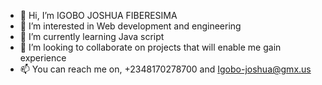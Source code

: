 - 👋 Hi, I’m IGOBO JOSHUA FIBERESIMA 
- 👀 I’m interested in Web development and engineering
- 🌱 I’m currently learning Java script 
- 💞️ I’m looking to collaborate on projects that will enable me gain experience 
- 📫 You can reach me on, +2348170278700 and Igobo-joshua@gmx.us 

<!---
IGOBO/IGOBO is a ✨ special ✨ repository because its `README.md` (this file) appears on your GitHub profile.
You can click the Preview link to take a look at your changes.
--->
